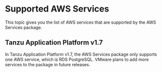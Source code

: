 # Supported AWS Services

This topic gives you the list of AWS services that are supported by the AWS Services package.

## <a id="tap-1-7"></a>Tanzu Application Platform v1.7

In Tanzu Application Platform v1.7, the AWS Services package only supports one AWS service, which is
RDS PostgreSQL. VMware plans to add more services to the package in future releases.
